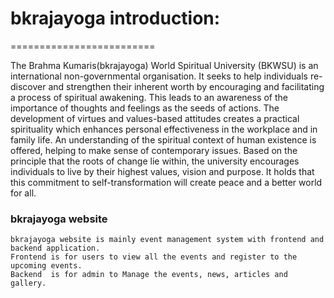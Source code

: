 # bkrajayoga introduction:
=========================

The Brahma Kumaris(bkrajayoga) World Spiritual University (BKWSU) is an international non-governmental organisation. It seeks to help individuals re-discover and strengthen their inherent worth by encouraging and facilitating a process of spiritual awakening. This leads to an awareness of the importance of thoughts and feelings as the seeds of actions. The development of virtues and values-based attitudes creates a practical spirituality which enhances personal effectiveness in the workplace and in family life. An understanding of the spiritual context of human existence is offered, helping to make sense of contemporary issues. Based on the principle that the roots of change lie within, the university encourages individuals to live by their highest values, vision and purpose. It holds that this commitment to self-transformation will create peace and a better world for all.

### bkrajayoga website

```
bkrajayoga website is mainly event management system with frontend and backend application.
Frontend is for users to view all the events and register to the upcoming events.
Backend  is for admin to Manage the events, news, articles and gallery.

```


